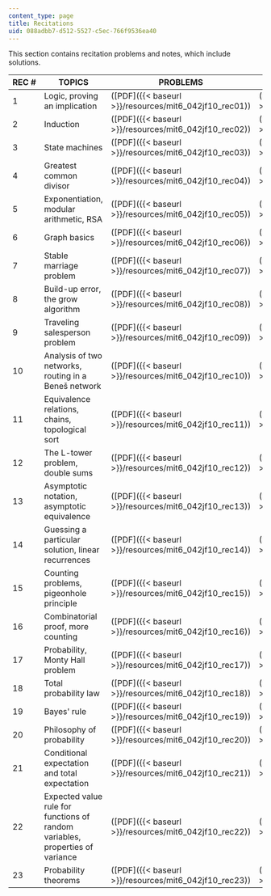 ```yaml
---
content_type: page
title: Recitations
uid: 088adbb7-d512-5527-c5ec-766f9536ea40
---
```


This section contains recitation problems and notes, which include solutions.

| REC # | TOPICS | PROBLEMS | NOTES |
| --- | --- | --- | --- |
| 1 | Logic, proving an implication | ([PDF]({{< baseurl >}}/resources/mit6_042jf10_rec01)) | ([PDF]({{< baseurl >}}/resources/mit6_042jf10_rec01_sol)) |
| 2 | Induction | ([PDF]({{< baseurl >}}/resources/mit6_042jf10_rec02)) | ([PDF]({{< baseurl >}}/resources/mit6_042jf10_rec02_sol)) |
| 3 | State machines | ([PDF]({{< baseurl >}}/resources/mit6_042jf10_rec03)) | ([PDF]({{< baseurl >}}/resources/mit6_042jf10_rec03_sol)) |
| 4 | Greatest common divisor | ([PDF]({{< baseurl >}}/resources/mit6_042jf10_rec04)) | ([PDF]({{< baseurl >}}/resources/mit6_042jf10_rec04_sol)) |
| 5 | Exponentiation, modular arithmetic, RSA | ([PDF]({{< baseurl >}}/resources/mit6_042jf10_rec05)) | ([PDF]({{< baseurl >}}/resources/mit6_042jf10_rec05_sol)) |
| 6 | Graph basics | ([PDF]({{< baseurl >}}/resources/mit6_042jf10_rec06)) | ([PDF]({{< baseurl >}}/resources/mit6_042jf10_rec06_sol)) |
| 7 | Stable marriage problem | ([PDF]({{< baseurl >}}/resources/mit6_042jf10_rec07)) | ([PDF]({{< baseurl >}}/resources/mit6_042jf10_rec07_sol)) |
| 8 | Build-up error, the grow algorithm | ([PDF]({{< baseurl >}}/resources/mit6_042jf10_rec08)) | ([PDF]({{< baseurl >}}/resources/mit6_042jf10_rec08_sol)) |
| 9 | Traveling salesperson problem | ([PDF]({{< baseurl >}}/resources/mit6_042jf10_rec09)) | ([PDF]({{< baseurl >}}/resources/mit6_042jf10_rec09_sol)) |
| 10 | Analysis of two networks, routing in a Beneš network | ([PDF]({{< baseurl >}}/resources/mit6_042jf10_rec10)) | ([PDF]({{< baseurl >}}/resources/mit6_042jf10_rec10_sol)) |
| 11 | Equivalence relations, chains, topological sort | ([PDF]({{< baseurl >}}/resources/mit6_042jf10_rec11)) | ([PDF]({{< baseurl >}}/resources/mit6_042jf10_rec11_sol)) |
| 12 | The L-tower problem, double sums | ([PDF]({{< baseurl >}}/resources/mit6_042jf10_rec12)) | ([PDF]({{< baseurl >}}/resources/mit6_042jf10_rec12_sol)) |
| 13 | Asymptotic notation, asymptotic equivalence | ([PDF]({{< baseurl >}}/resources/mit6_042jf10_rec13)) | ([PDF]({{< baseurl >}}/resources/mit6_042jf10_rec13_sol)) |
| 14 | Guessing a particular solution, linear recurrences | ([PDF]({{< baseurl >}}/resources/mit6_042jf10_rec14)) | ([PDF]({{< baseurl >}}/resources/mit6_042jf10_rec14_sol)) |
| 15 | Counting problems, pigeonhole principle | ([PDF]({{< baseurl >}}/resources/mit6_042jf10_rec15)) | ([PDF]({{< baseurl >}}/resources/mit6_042jf10_rec15_sol)) |
| 16 | Combinatorial proof, more counting | ([PDF]({{< baseurl >}}/resources/mit6_042jf10_rec16)) | ([PDF]({{< baseurl >}}/resources/mit6_042jf10_rec16_sol)) |
| 17 | Probability, Monty Hall problem | ([PDF]({{< baseurl >}}/resources/mit6_042jf10_rec17)) | ([PDF]({{< baseurl >}}/resources/mit6_042jf10_rec17_sol)) |
| 18 | Total probability law | ([PDF]({{< baseurl >}}/resources/mit6_042jf10_rec18)) | ([PDF]({{< baseurl >}}/resources/mit6_042jf10_rec18_sol)) |
| 19 | Bayes' rule | ([PDF]({{< baseurl >}}/resources/mit6_042jf10_rec19)) | ([PDF]({{< baseurl >}}/resources/mit6_042jf10_rec19_sol)) |
| 20 | Philosophy of probability | ([PDF]({{< baseurl >}}/resources/mit6_042jf10_rec20)) | ([PDF]({{< baseurl >}}/resources/mit6_042jf10_rec20_sol)) |
| 21 | Conditional expectation and total expectation | ([PDF]({{< baseurl >}}/resources/mit6_042jf10_rec21)) | ([PDF]({{< baseurl >}}/resources/mit6_042jf10_rec21_sol)) |
| 22 | Expected value rule for functions of random variables, properties of variance | ([PDF]({{< baseurl >}}/resources/mit6_042jf10_rec22)) | ([PDF]({{< baseurl >}}/resources/mit6_042jf10_rec22_sol)) |
| 23 | Probability theorems | ([PDF]({{< baseurl >}}/resources/mit6_042jf10_rec23)) | ([PDF]({{< baseurl >}}/resources/mit6_042jf10_rec23_sol))
